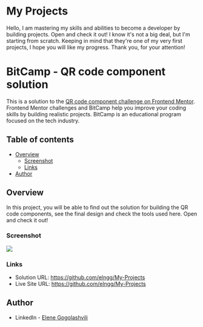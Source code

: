 # My Projects
Hello, I am mastering my skills and abilities to become a developer by building projects. Open and check it out!  I know it's not a big deal, but I'm starting from scratch. Keeping in mind that they're one of my very first projects, I hope you will like my progress.  Thank you, for your attention!

# BitCamp - QR code component solution

This is a solution to the [QR code component challenge on Frontend Mentor](https://www.frontendmentor.io/challenges/qr-code-component-iux_sIO_H). Frontend Mentor challenges and BitCamp help you improve your coding skills by building realistic projects. BitCamp is an educational program focused on the tech industry.

## Table of contents

- [Overview](#overview)
  - [Screenshot](#screenshot)
  - [Links](#links)
- [Author](#author)

## Overview

In this project, you will be able to find out the solution for building the QR code components, see the final design and check the tools used here. 
Open and check it out!

### Screenshot

![]([./screenshot.jpg](https://github.com/elngg/My-Projects/blob/1d0985b94b370454683547be7baf51a7a0656a4d/Design%231%20-%20Build%20QR%20code%20componen.PNG))

### Links

- Solution URL: https://github.com/elngg/My-Projects
- Live Site URL: https://github.com/elngg/My-Projects

## Author

- LinkedIn - [Elene Gogolashvili](www.linkedin.com/in/eleneg)
